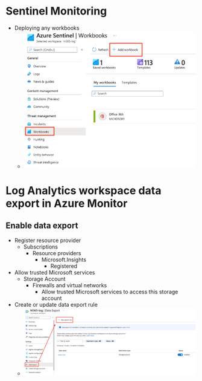 # Sentinel Monitoring
- Deploying any workbooks
    - ![](../../../img/cloud/azure/sentinel-workbook.png)

# Log Analytics workspace data export in Azure Monitor
## Enable data export
- Register resource provider
    - Subscriptions
        - Resource providers
            - Microsoft.Insights
                - Registered
- Allow trusted Microsoft services
    - Storage Account
        - Firewalls and virtual networks
            - Allow trusted Microsoft services to access this storage account
- Create or update data export rule
    - ![](../../../img/cloud/azure/log-anal-data-export.png)